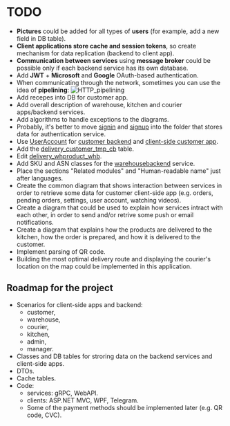 # TODO 

- **Pictures** could be added for all types of **users** (for example, add a new field in DB table).
- **Client applications store cache and session tokens**, so create mechanism for data replication (backend to client app).
- **Communication between services** using **message broker** could be possible only if each backend service has its own database.
- Add **JWT** + **Microsoft** and **Google** OAuth-based authentication.
- When communicating through the network, sometimes you can use the idea of **pipelining**:
![HTTP_pipelining](https://upload.wikimedia.org/wikipedia/commons/thumb/1/19/HTTP_pipelining2.svg/1200px-HTTP_pipelining2.svg.png)
- Add recepes into DB for customer app.
- Add overall description of warehouse, kitchen and courier apps/backend services.
- Add algorithms to handle exceptions to the diagrams.
- Probably, it's better to move [signin](processes/auth/signin.md) and [signup](processes/customer/signup.md) into the folder that stores data for authentication service.
- Use [UserAccount](https://github.com/alexeysp11/workflow-lib/blob/main/src/Models/Business/InformationSystem/UserAccount.cs) for [customer backend](backend/customerbackend.md) and [client-side customer app](frontend/customerclient.md).
- Add the [delivery_customer_tmp_cb](dbtables/customer/delivery_customer_tmp_cb.md) table.
- Edit [delivery_whproduct_whb](dbtables/warehouse/delivery_whproduct_whb.md).
- Add SKU and ASN classes for the [warehousebackend](backend/warehousebackend.md) service.
- Place the sections "Related modules" and "Human-readable name" just after languages.
- Create the common diagram that shows interaction between services in order to retrieve some data for customer client-side app (e.g. orders, pending orders, settings, user account, watching videos).
- Create a diagram that could be used to explain how services intract with each other, in order to send and/or retrive some push or email notifications.
- Create a diagram that explains how the products are delivered to the kitchen, how the order is prepared, and how it is delivered to the customer.
- Implement parsing of QR code.
- Building the most optimal delivery route and displaying the courier's location on the map could be implemented in this application.

## Roadmap for the project 

- Scenarios for client-side apps and backend:
    - customer,
    - warehouse,
    - courier,
    - kitchen,
    - admin,
    - manager.
- Classes and DB tables for stroring data on the backend services and client-side apps.
- DTOs.
- Cache tables.
- Code: 
    - services: gRPC, WebAPI.
    - clients: ASP.NET MVC, WPF, Telegram.
    - Some of the payment methods should be implemented later (e.g. QR code, CVC).
